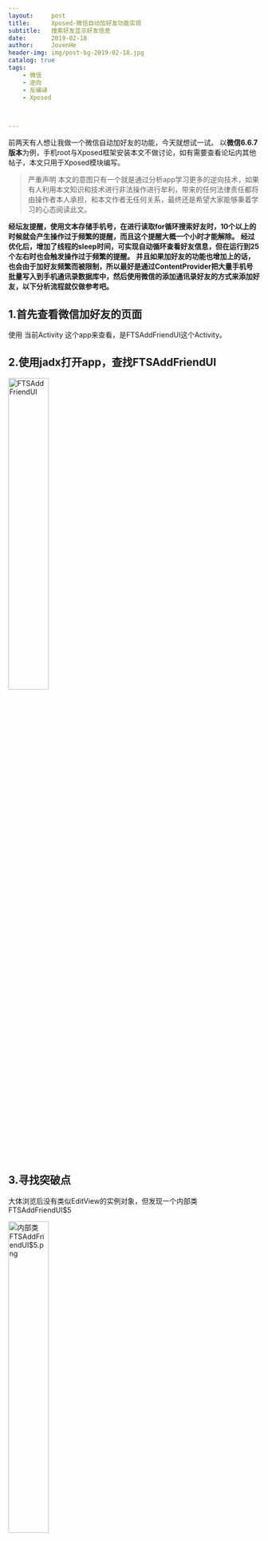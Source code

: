 ```yaml
---
layout:     post
title:      Xposed-微信自动加好友功能实现
subtitle:   搜索好友显示好友信息
date:       2019-02-18
author:     JovenHe
header-img: img/post-bg-2019-02-18.jpg
catalog: true
tags:
    - 微信
    - 逆向
    - 反编译
    - Xposed
    


---
```


前两天有人想让我做一个微信自动加好友的功能，今天就想试一试。
以**微信6.6.7版本**为例，手机root与Xposed框架安装本文不做讨论，如有需要查看论坛内其他帖子，本文只用于Xposed模块编写。

> 严重声明
> 本文的意图只有一个就是通过分析app学习更多的逆向技术，如果有人利用本文知识和技术进行非法操作进行牟利，带来的任何法律责任都将由操作者本人承担，和本文作者无任何关系，最终还是希望大家能够秉着学习的心态阅读此文。

**经坛友提醒，使用文本存储手机号，在进行读取for循环搜索好友时，10个以上的时候就会产生操作过于频繁的提醒，而且这个提醒大概一个小时才能解除。**
**经过优化后，增加了线程的sleep时间，可实现自动循环查看好友信息，但在运行到25个左右时也会触发操作过于频繁的提醒。**
**并且如果加好友的功能也增加上的话，也会由于加好友频繁而被限制，所以最好是通过ContentProvider把大量手机号批量写入到手机通讯录数据库中，然后使用微信的添加通讯录好友的方式来添加好友，以下分析流程就仅做参考吧。**

## 1.首先查看微信加好友的页面

使用 当前Activity 这个app来查看，是FTSAddFriendUI这个Activity。

## 2.使用jadx打开app，查找FTSAddFriendUI

<img src="https://i.loli.net/2019/03/08/5c820659b59be.png" alt="FTSAddFriendUI" title="FTSAddFriendUI" width="40%" />

## 3.寻找突破点

大体浏览后没有类似EditView的实例对象，但发现一个内部类FTSAddFriendUI$5

<img src="https://i.loli.net/2019/03/08/5c8206e82aece.png" alt="内部类FTSAddFriendUI$5.png" title="内部类FTSAddFriendUI$5.png" width="40%" />

#### -1通过简单分析

确定这个内部类是搜索好友后的结果显示，成功的话就intent跳转，失败的话就显示该用户不存在等错误信息

#### -2直接查找它的使用

是CM方法使用到它了，分析可得这个方法的参数就是输入框的字符串，字符串不为空后进行查询，并显示一个正在查询的Dialog，有结果后回调OnCancelListener，并且触发内部类FTSAddFriendUI$5中的结果显示方法。

<img src="https://i.loli.net/2019/03/08/5c82077c7d6e4.png" alt="CM方法.png" title="CM方法.png" width="40%"/>

Hook CM方法，打印string参数，发现就是输入框的文本数据，确认CM方法就是要找的方法

#### -3xposed直接使用

```java
final Class FTSAddFriendUIClass=loadPackageParam.classLoader.loadClass("com.tencent.mm.plugin.fts.ui.FTSAddFriendUI");
                     findAndHookMethod(FTSAddFriendUIClass,
                            "onCreate",Bundle.class,
                            new XC_MethodHook() {
                                @Override
                                protected void afterHookedMethod(final MethodHookParam param) throws Throwable {
                                    super.afterHookedMethod(param);
                                   new Handler().postDelayed(new Runnable() {
                                       @Override
                                       public void run() {
                                           XposedHelpers.callMethod(param.thisObject,"CM","微信号/QQ号/手机号");
                                       }
                                   },1000);
                                }
                            });
```

微信显示效果：

<img src="https://i.loli.net/2019/03/08/5c82085e173fa.gif" alt="搜索好友显示失败.gif" title="搜索好友显示失败.gif" width="40%"/>

#### -4解决问题

结果可以看到只有dialog，dialog结束后并没有反应，但dialog能显示说明代码执行了，那就来看一下FTSAddFriendUI$5这个结果处理类里的方法有没有执行吧。

```java
findAndHookMethod("com.tencent.mm.plugin.fts.ui.FTSAddFriendUI$5",loadPackageParam.classLoader,
       "a",int .class, int .class,String.class,XposedHelpers.findClass("com.tencent.mm.ab.l",loadPackageParam.classLoader) ,
       new XC_MethodHook() {
           @Override
           protected void beforeHookedMethod(MethodHookParam param) throws Throwable {
               super.beforeHookedMethod(param);
 
               log("FTSAddFriendUI$5--0="+param.args[0]+"=1="+param.args[1]+
                       "=2="+param.args[2]);
           }
            
       });
```

打印结果如下：
2019-02-18 17:55:19.347 3872-3872/? I/Xposed: [17:55:19]:  FTSAddFriendUI$5--0=0=1=0=2=Everything is OK
搜索结果处理的方法执行了，说明问题不在CM方法，而是在处理方法中因为某个问题而停止了。
那就来分析一下这个a方法里的哪段代码是有问题的吧。a方法完整代码如下:

```java
public final void mo2331a(int i, int i2, String str, C0879l c0879l) {
           C1261g.m2963DF().mo8629b(106, (C0874e) this);
           FTSAddFriendUI.this.aQA();
           if (i == 0 && i2 == 0) {
               FTSAddFriendUI.this.iJw = ((C9339f) c0879l).bcS();
               if (FTSAddFriendUI.this.iJw.rHb > 0) {
                   if (FTSAddFriendUI.this.iJw.rHc.isEmpty()) {
                       C35785h.m67602a(FTSAddFriendUI.this, C8733g.search_contact_not_found, 0, true, null);
                       return;
                   }
                   Intent intent = new Intent();
                   intent.putExtra("add_more_friend_search_scene", 3);
                   if (FTSAddFriendUI.this.iJw.rHc.size() > 1) {
                       try {
                           intent.putExtra("result", FTSAddFriendUI.this.iJw.toByteArray());
                           C36379d.m70344b(FTSAddFriendUI.this.mController.tml, "subapp", ".ui.pluginapp.ContactSearchResultUI", intent);
                           return;
                       } catch (Throwable e) {
                           C3327x.printErrStackTrace("MicroMsg.FTS.FTSAddFriendUI", e, "", new Object[0]);
                           return;
                       }
                   }
                   ((C33521h) C1261g.m2977l(C33521h.class)).mo24028a(intent, (biy) FTSAddFriendUI.this.iJw.rHc.getFirst(), FTSAddFriendUI.this.jvZ);
               }
               FTSAddFriendUI.this.jvX = 1;
               FTSAddFriendUI.m48692g(FTSAddFriendUI.this);
           } else {
               switch (i2) {
                   case DownloadResult.CODE_CONNECTION_EXCEPTION /*-24*/:
                       C29477a eV = C29477a.m50825eV(str);
                       if (eV == null) {
                           FTSAddFriendUI.this.jvQ.setText(C8733g.no_contact_result);
                           break;
                       } else {
                           FTSAddFriendUI.this.jvQ.setText(eV.desc);
                           break;
                       }
                   case -4:
                       if (i != 4) {
                           FTSAddFriendUI.this.jvQ.setText(FTSAddFriendUI.this.getString(C8733g.search_contact_err_no_code));
                           break;
                       }
                   default:
                       FTSAddFriendUI.this.jvQ.setText(C8733g.no_contact_result);
                       break;
               }
               FTSAddFriendUI.this.jvX = -1;
               FTSAddFriendUI.this.jvY = 1;
           }
           FTSAddFriendUI.m48693h(FTSAddFriendUI.this);
       }
```

因为上面打印log时前两个参数都是0，所以精简后如下:

```java
public final void mo2331a(int i, int i2, String str, C0879l c0879l) {
           C1261g.m2963DF().mo8629b(106, (C0874e) this);
           FTSAddFriendUI.this.aQA();
           if (i == 0 && i2 == 0) {
               FTSAddFriendUI.this.iJw = ((C9339f) c0879l).bcS();
               if (FTSAddFriendUI.this.iJw.rHb > 0) {
                   if (FTSAddFriendUI.this.iJw.rHc.isEmpty()) {
                       C35785h.m67602a(FTSAddFriendUI.this, C8733g.search_contact_not_found, 0, true, null);
                       return;
                   }
                   Intent intent = new Intent();
                   intent.putExtra("add_more_friend_search_scene", 3);
                   if (FTSAddFriendUI.this.iJw.rHc.size() > 1) {
                       try {
                           intent.putExtra("result", FTSAddFriendUI.this.iJw.toByteArray());
                           C36379d.m70344b(FTSAddFriendUI.this.mController.tml, "subapp", ".ui.pluginapp.ContactSearchResultUI", intent);
                           return;
                       } catch (Throwable e) {
                           C3327x.printErrStackTrace("MicroMsg.FTS.FTSAddFriendUI", e, "", new Object[0]);
                           return;
                       }
                   }
                   ((C33521h) C1261g.m2977l(C33521h.class)).mo24028a(intent, (biy) FTSAddFriendUI.this.iJw.rHc.getFirst(), FTSAddFriendUI.this.jvZ);
               }
               FTSAddFriendUI.this.jvX = 1;
               FTSAddFriendUI.m48692g(FTSAddFriendUI.this);
           } 
           FTSAddFriendUI.m48693h(FTSAddFriendUI.this);
       }
```

前面代码分析后无问题，但 if (FTSAddFriendUI.this.iJw.rHb > 0) 判断时不知rHb的值，此处需要hook一下。

```java
findAndHookMethod("com.tencent.mm.plugin.fts.ui.FTSAddFriendUI$5",loadPackageParam.classLoader,
                            "a",int .class, int .class,String.class,XposedHelpers.findClass("com.tencent.mm.ab.l",loadPackageParam.classLoader) ,
                            new XC_MethodHook() {
                                @Override
                                protected void beforeHookedMethod(MethodHookParam param) throws Throwable {
                                    super.beforeHookedMethod(param);
                                    log("FTSAddFriendUI$5--0="+param.args[0]+"=1="+param.args[1]+
                                            "=2="+param.args[2]+                                    "=rHb="+XposedHelpers.findField(XposedHelpers.findClass("com.tencent.mm.protocal.c.bja",loadPackageParam.classLoader),"rHb").get(XposedHelpers.callMethod((param.args[3]),"bcS"))
                                    );
                                }
```

打印得知rHb=0，所以不会走if语句内的代码，只有两个方法m48692g与m48693h有可能有问题，按顺序检查参数

最终发现是这两个方法中使用了FTSAddFriendUI的变量bWm，而在输入框使用addTextChangedListener进行绑定后，bWm存储了输入的字符串，所以如果直接调用CM方法的话，导致bWm变量为空，所以解决方法如下：

```java
final Class FTSAddFriendUIClass=loadPackageParam.classLoader.loadClass("com.tencent.mm.plugin.fts.ui.FTSAddFriendUI");
                     findAndHookMethod(FTSAddFriendUIClass,
                            "onCreate",Bundle.class,
                            new XC_MethodHook() {
                                @Override
                                protected void afterHookedMethod(final MethodHookParam param) throws Throwable {
                                    super.afterHookedMethod(param);
                                   new Handler().postDelayed(new Runnable() {
                                       @Override
                                       public void run() {
                                           XposedHelpers.setObjectField(param.thisObject,"bWm","微信号/QQ号/手机号");
                                           XposedHelpers.callMethod(param.thisObject,"CM","微信号/QQ号/手机号");
                                       }
                                   },1000);
                                }
                            });
```

显示如下：

<img src="https://i.loli.net/2019/03/08/5c82093ced477.gif" alt="搜索好友显示成功.gif" title="搜索好友显示成功.gif" width="40%"/>

当然如果输入数据搜索不到好友，结果处理方法的参数是
2019-02-18 17:58:34.082 3872-3872/? I/Xposed: [17:58:34]:  FTSAddFriendUI$5--0=4=1=-4=2=User do not exist

以此可以实现用户是否存在的判断。
